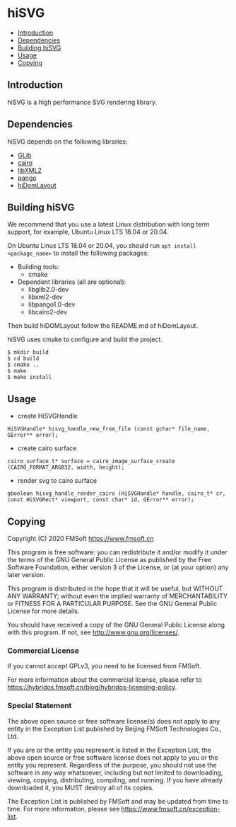 # hiSVG

- [Introduction](#introduction)
- [Dependencies](#dependencies)
- [Building hiSVG](#building-hisvg)
- [Usage](#usage)
- [Copying](#copying)

## Introduction

hiSVG is a  high performance SVG rendering library.

## Dependencies

hiSVG depends on the following libraries:

- [GLib](https://developer.gnome.org/glib/stable/)
- [cairo](https://www.cairographics.org/)
- [libXML2](http://www.xmlsoft.org/)
- [pango](https://pango.gnome.org/)
- [hiDomLayout](https://gitlab.fmsoft.cn/hybridos/hidomlayout/)


## Building hiSVG

We recommend that you use a latest Linux distribution with long term support,
for example, Ubuntu Linux LTS 18.04 or 20.04.

On Ubuntu Linux LTS 18.04 or 20.04, you should run `apt install <package_name>`
to install the following packages:

 * Building tools:
    * cmake
 * Dependent libraries (all are optional):
    * libglib2.0-dev
    * libxml2-dev
    * libpango1.0-dev
    * libcairo2-dev

Then build hiDOMLayout follow the README.md of hiDomLayout.

hiSVG uses cmake to configure and build the project.

```
$ mkdir build
$ cd build
$ cmake ..
$ make
$ make install
```

## Usage

* create HiSVGHandle

```
HiSVGHandle* hisvg_handle_new_from_file (const gchar* file_name, GError** error);
```

* create cairo surface 

```
cairo_surface_t* surface = cairo_image_surface_create (CAIRO_FORMAT_ARGB32, width, height);
```

* render svg to cairo surface

```
gboolean hisvg_handle_render_cairo (HiSVGHandle* handle, cairo_t* cr, const HiSVGRect* viewport, const char* id, GError** error);
```



## Copying

Copyright (C) 2020 FMSoft <https://www.fmsoft.cn>

This program is free software: you can redistribute it and/or modify
it under the terms of the GNU General Public License as published by
the Free Software Foundation, either version 3 of the License, or
(at your option) any later version.

This program is distributed in the hope that it will be useful,
but WITHOUT ANY WARRANTY; without even the implied warranty of
MERCHANTABILITY or FITNESS FOR A PARTICULAR PURPOSE.  See the
GNU General Public License for more details.

You should have received a copy of the GNU General Public License
along with this program.  If not, see <http://www.gnu.org/licenses/>.

### Commercial License

If you cannot accept GPLv3, you need to be licensed from FMSoft.

For more information about the commercial license, please refer to
<https://hybridos.fmsoft.cn/blog/hybridos-licensing-policy>.

### Special Statement

The above open source or free software license(s) does
not apply to any entity in the Exception List published by
Beijing FMSoft Technologies Co., Ltd.

If you are or the entity you represent is listed in the Exception List,
the above open source or free software license does not apply to you
or the entity you represent. Regardless of the purpose, you should not
use the software in any way whatsoever, including but not limited to
downloading, viewing, copying, distributing, compiling, and running.
If you have already downloaded it, you MUST destroy all of its copies.

The Exception List is published by FMSoft and may be updated
from time to time. For more information, please see
<https://www.fmsoft.cn/exception-list>.

